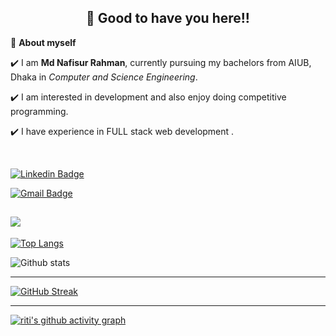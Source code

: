 <!-- README FILE CODE -->



<!-- WAKING HAND WITH GOOD TO HAVE YOU TEXT-->
<h2 align=center>👋 Good to have you here!!</h2>


<!--ABOUT ME CODE-->
🌱 **About myself**<br>

✔️ I am **Md Nafisur Rahman**, currently pursuing my bachelors from AIUB, Dhaka in *Computer and Science Engineering*. <br>

✔️ I am interested in development and also enjoy doing competitive programming. <br>

✔️ I have experience in FULL stack web development .<br>

<br>

<!-- SOCAIL MEDIA HANDLES -->
[![Linkedin Badge](https://img.shields.io/badge/-nafisiancastle-blue?style=flat-square&logo=Linkedin&logoColor=white&link=https://www.linkedin.com/in/nafisiancastle/)](https://www.linkedin.com/in/nafisiancastle/)

[![Gmail Badge](https://img.shields.io/badge/-nafis.cseaiub@gmail.com-c14438?style=flat-square&logo=Gmail&logoColor=white&link=mailto:nafis.cseaiub@gmail.com)](mailto:nafis.cseaiub@gmail.com)

![](https://komarev.com/ghpvc/?username=NafisianCastle&color=dc143c)
---
 
<!--  TOP LANGUAGES STATISTICS -->
 [![Top Langs](https://github-readme-stats.vercel.app/api/top-langs/?username=NafisianCastle&theme=dark&layout=compact&align=right&width=40%)](https://github.com/anuraghazra/github-readme-stats)

<!-- GITHUB STATISTICS -->
 ![Github stats](https://github-readme-stats.vercel.app/api?username=NafisianCastle)  
 
 
 <hr>
 
<!--  CONTRIBUTION AND STREAK BLOCK -->
 [![GitHub Streak](https://github-readme-streak-stats.herokuapp.com/?user=NafisianCastle&currStreakNum=2FD3EB&fire=pink&sideLabels=F00&theme=nightowl)](https://git.io/streak-stats)       
         

---
 
<!-- ACTIVITY GRAPH TRACKER -->
[![riti's github activity graph](https://activity-graph.herokuapp.com/graph?username=NafisianCastle&theme=react-dark)](https://github.com/NafisianCastle/github-readme-activity-graph)
